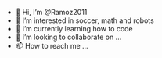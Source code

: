 - 👋 Hi, I’m @Ramoz2011
- 👀 I’m interested in soccer, math and robots
- 🌱 I’m currently learning how to code
- 💞️ I’m looking to collaborate on ...
- 📫 How to reach me ...

<!---
Ramoz2011/Ramoz2011 is a ✨ special ✨ repository because its `README.md` (this file) appears on your GitHub profile.
You can click the Preview link to take a look at your changes.
--->
